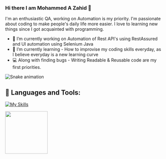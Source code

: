 ### Hi there I am Mohammed A Zahid 👋

I'm an enthusiastic QA, working on Automation is my priority. I'm passionate about coding to make people's daily life more easier.
I love to learning new things since I got acquainted with programming.

- 🔭 I’m currently working on Automation of Rest API's using RestAssured and UI automation using Selenium Java
- 🌱 I’m currently learning - How to improvise my coding skills everyday, as I believe everyday is a new learning curve
- 💻 Along with finding bugs - Writing Readable & Reusable code are my first priorities.

<!--
**Zahid-Automate/Zahid-Automate** is a ✨ _special_ ✨ repository because its `README.md` (this file) appears on your GitHub profile.

Here are some ideas to get you started:


-->


![Snake animation](https://github.com/thepiyushmalhotra/thepiyushmalhotra/blob/output/github-contribution-grid-snake.svg)

## 🧰 Languages and Tools:

<p align="center">

[![My Skills](https://skillicons.dev/icons?i=java,selenium,vscode,azure,bash,css,discord,js,react,jenkins,kubernetes,linux,maven,mongodb,mysql,postgres,powershell,docker,aws,nodejs,eclipse,git,gitlab,gherkin,html,figma&theme=light)](https://skillicons.dev)

</p>

<img height="137px"
  src="https://stackoverflow-card.vercel.app/?userID=10863237&theme=stackoverflow-light"
/>
